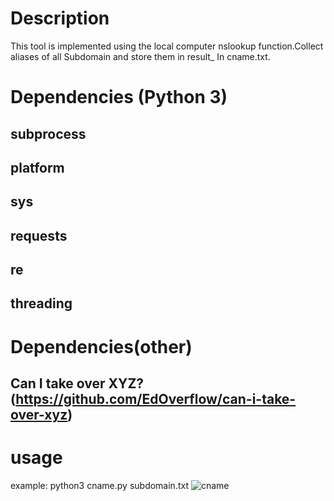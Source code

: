 # Description
This tool is implemented using the local computer nslookup function.Collect aliases of all Subdomain and store them in result_ In cname.txt.


# Dependencies (Python 3)
## subprocess
## platform
## sys
## requests
## re
## threading

# Dependencies(other)
## **Can I take over XYZ? (https://github.com/EdOverflow/can-i-take-over-xyz)**

# usage
example:
python3 cname.py subdomain.txt
![cname](https://github.com/nopnopnop-lavine/Finder-Subdomain-TakeOver/assets/83498921/693ccbf2-7616-40dc-ab89-3a52675b202e)









